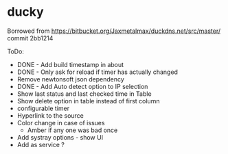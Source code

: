 # ducky

Borrowed from https://bitbucket.org/Jaxmetalmax/duckdns.net/src/master/ commit 2bb1214

ToDo:
* DONE - Add build timestamp in about
* DONE - Only ask for reload if timer has actually changed
* Remove newtonsoft json dependency
* DONE - Add Auto detect option to IP selection
* Show last status and last checked time in Table
* Show delete option in table instead of first column
* configurable timer
* Hyperlink to the source 
* Color change in case of issues
	* Amber if any one was bad once 
* Add systray options - show UI
* Add as service ?

